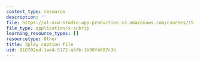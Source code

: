 ```yaml
---
content_type: resource
description: ''
file: https://ol-ocw-studio-app-production.s3.amazonaws.com/courses/15-390-new-enterprises-spring-2013/818702ed1ae45172a6fb1b90f4687c3b_1mw_Uo5ba58.vtt
file_type: application/x-subrip
learning_resource_types: []
resourcetype: Other
title: 3play caption file
uid: 818702ed-1ae4-5172-a6fb-1b90f4687c3b
---
```

